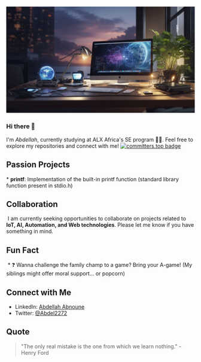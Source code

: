 ![Banner Image](banner.png)
### Hi there 👋

I'm *Abdellah*, currently studying at ALX Africa's SE program 👨‍💻.
Feel free to explore my repositories and connect with me!
[![committers.top badge](https://user-badge.committers.top/morocco_public/USERNAME.svg)](https://user-badge.committers.top/morocco_public/USERNAME)

<!--## Skills & Tools

* Python: ![Python](https://raw.githubusercontent.com/devicons/devicons/master/python.svg)
* JavaScript: ![JavaScript](https://raw.githubusercontent.com/devicons/devicons/master/javascript.svg)
* React: ![React](https://raw.githubusercontent.com/devicons/devicons/master/react.svg)
* HTML: ![HTML5](https://raw.githubusercontent.com/devicons/devicons/master/html5.svg)
* CSS: ![CSS3](https://raw.githubusercontent.com/devicons/devicons/master/css3.svg)
* Git: ![Git](https://raw.githubusercontent.com/devicons/devicons/master/git.svg)
* Bash: ![Bash](https://www.vectorlogo.zone/logos/gnu_bash/gnu_bash-icon.svg)
* C: ![C](https://raw.githubusercontent.com/devicons/devicons/master/c.svg)
* Arduino: ![Arduino](https://www.vectorlogo.zone/logos/arduino/arduino-icon.svg)
* MySQL: ![MySQL](https://raw.githubusercontent.com/devicons/devicons/master/mysql.svg)
* XAMPP: ![XAMPP](https://seeklogo.com/images/X/xampp-logo-4D65464546.png)
* WordPress: ![WordPress](https://raw.githubusercontent.com/devicons/devicons/master/wordpress.svg)
* Ubuntu: ![Ubuntu](https://raw.githubusercontent.com/devicons/devicons/master/ubuntu.svg)
* Canva: ![Canva](https://www.vectorlogo.zone/logos/canva/canva-icon.svg)
* IoT: ![Internet of Things](https://www.vectorlogo.zone/logos/internet_of_things/internet_of_things-icon.svg)

## Proficiency

* Python: [░░░░░░░░░░░░░░░░░░░░░░░░░░░░░░░░░░░░░░░░░ 85%]
* JavaScript: [░░░░░░░░░░░░░░░░░░░░░░░░░░░░░░░░░░░ 70%]
* React: [░░░░░░░░░░░░░░░░░░░░░░░░░░ 50%]
* HTML/CSS: [░░░░░░░░░░░░░░░░░░░░░░░░░░░░░░░░░░░░░░░░░ 85%]
* Git: [░░░░░░░░░░░░░░░░░░░░░░░░░░░░░░░░░░░░░░░░░░░░░░░░ 95%]
* Bash: [░░░░░░░░░░░░░░░░░░░░░░░░░░░░░░░░░░ 60%]
* C: [░░░░░░░░░░░░░░░░░░░░░░░ 30%]
* Arduino: [░░░░░░░░░░░░░░░░░░░░░░░░░░░░░░░░░ 65%]
* MySQL: [░░░░░░░░░░░░░░░░░░░░░░░░░░░░░░░░░░░░░░░░░ 80%]
* WordPress: [░░░░░░░░░░░░░░░░░░░░░░░░░░░░░░ 55%]
* Ubuntu: [░░░░░░░░░░░░░░░░░░░░░░░░░░░░░░░░░░░░░░░░░░░░░░░░ 95%]
* Canva: [░░░░░░░░░░░░░░
-->
## Passion Projects

* **printf**: Implementation of the built-in printf function (standard library function present in stdio.h)
 <!-- add more -->

## Collaboration

 I am currently seeking opportunities to collaborate on projects related to **IoT, AI, Automation, and Web technologies**. Please let me know if you have something in mind.

## Fun Fact

 * ❓ Wanna challenge the family champ to a game? Bring your A-game! (My siblings might offer moral support... or popcorn)

## Connect with Me

*  LinkedIn: [Abdellah Abnoune](www.linkedin.com/in/abdellah-abnoune-646299180)
*  Twitter: [@Abdel2272](https://twitter.com/Abdel2272)

## Quote

> "The only real mistake is the one from which we learn nothing." - Henry Ford
